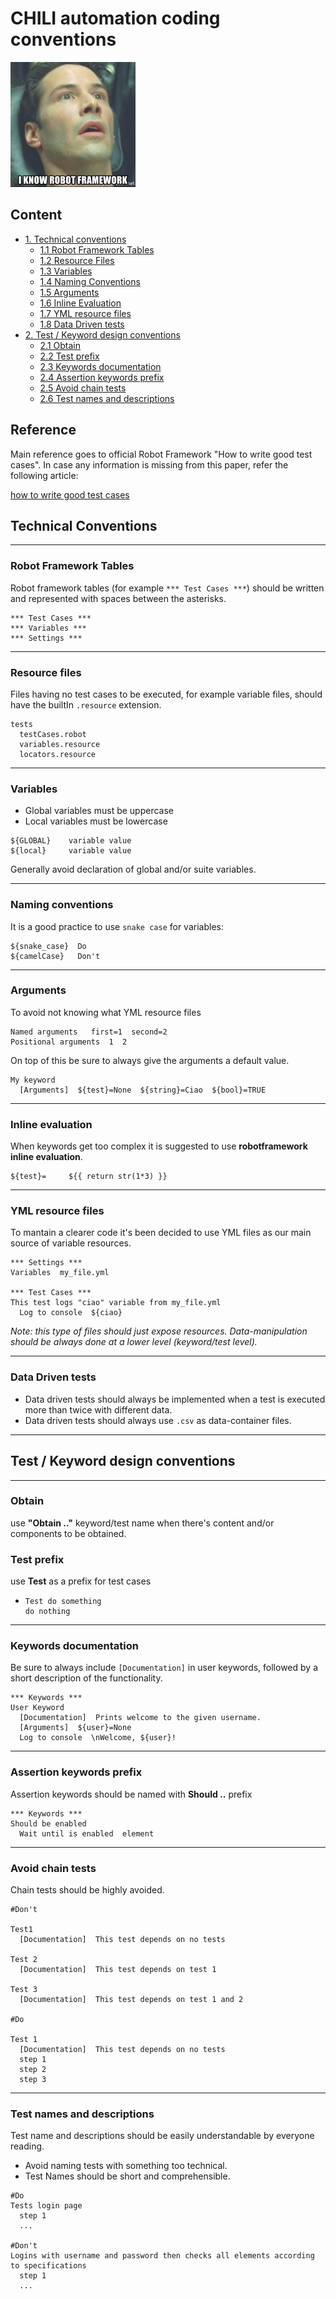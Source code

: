# CHILI automation coding conventions

<img src="rf_neo.png" alt="drawing" width="200"/>

## Content
* [1. Technical conventions](#technical-conventions)
  - [1.1 Robot Framework Tables](#robot-framework-tables)
  - [1.2 Resource Files](#resource-files)
  - [1.3 Variables](#variables)
  - [1.4 Naming Conventions](#naming-conventions)
  - [1.5 Arguments](#arguments)
  - [1.6 Inline Evaluation](#inline-evaluation)
  - [1.7 YML resource files](#yml-resource-files)
  - [1.8 Data Driven tests](#data-driven-tests)
* [2. Test / Keyword design conventions](#test-/-keyword-design-conventions)
  - [2.1 Obtain](#obtain)
  - [2.2 Test prefix](#test-prefix)
  - [2.3 Keywords documentation](#keywords-documentation)
  - [2.4 Assertion keywords prefix](#assertion-keywords-prefix)
  - [2.5 Avoid chain tests](#avoid-chain-tests)
  - [2.6 Test names and descriptions](#test-names-and-descriptions)

## Reference

Main reference goes to official Robot Framework "How to write good test cases". In case any information is missing from this paper, refer the following article:

[how to write good test cases](https://github.com/robotframework/HowToWriteGoodTestCases/blob/master/HowToWriteGoodTestCases.rst)


## Technical Conventions
---
### Robot Framework Tables

Robot framework tables (for example `*** Test Cases ***`) should be written and represented with spaces between the asterisks.

```robotframework
*** Test Cases ***
*** Variables ***
*** Settings ***
```
---
### Resource files

Files having no test cases to be executed, for example variable files, should have the builtIn `.resource` extension.

```robotframework
tests
  testCases.robot
  variables.resource
  locators.resource
```
---
### Variables

* Global variables must be uppercase
* Local variables must be lowercase

```robotframework
${GLOBAL}    variable value
${local}     variable value
```

Generally avoid declaration of global and/or suite variables.

---

### Naming conventions

It is a good practice to use `snake case` for variables:

```robotframework
${snake_case}  Do
${camelCase}   Don't
```

---

### Arguments

To avoid not knowing what YML resource files
```robotframework
Named arguments   first=1  second=2
Positional arguments  1  2
```

On top of this be sure to always give the arguments a default value.

```robotframework
My keyword
  [Arguments]  ${test}=None  ${string}=Ciao  ${bool}=TRUE
```

---

### Inline evaluation

When keywords get too complex it is suggested to use **robotframework inline evaluation**.

```robotframework
${test}=     ${{ return str(1*3) }}
```

---

### YML resource files

To mantain a clearer code it's been decided to use YML files as our main source of variable resources.

```robotframework
*** Settings ***
Variables  my_file.yml

*** Test Cases ***
This test logs "ciao" variable from my_file.yml
  Log to console  ${ciao}
```

_Note: this type of files should just expose resources. Data-manipulation should be always done at a lower level (keyword/test level)._

---

### Data Driven tests

* Data driven tests should always be implemented when a test is executed more than twice with different data.
* Data driven tests should always use `.csv` as data-container files.

---

## Test / Keyword design conventions

---

### Obtain

use **"Obtain .."** keyword/test name when there's content and/or components to be obtained.

### Test prefix

use **Test** as a prefix for test cases
  - ```robotframework
    Test do something
    do nothing
    ```

---

### Keywords documentation

Be sure to always include `[Documentation]` in user keywords, followed by a short description of the functionality.

```robotframework
*** Keywords ***
User Keyword
  [Documentation]  Prints welcome to the given username.
  [Arguments]  ${user}=None
  Log to console  \nWelcome, ${user}!
```

---

### Assertion keywords prefix

Assertion keywords should be named with **Should ..** prefix

```robotframework
*** Keywords ***
Should be enabled
  Wait until is enabled  element
```

---

### Avoid chain tests

Chain tests should be highly avoided.

```robotframework
#Don't

Test1
  [Documentation]  This test depends on no tests

Test 2
  [Documentation]  This test depends on test 1

Test 3
  [Documentation]  This test depends on test 1 and 2

#Do

Test 1
  [Documentation]  This test depends on no tests
  step 1
  step 2
  step 3
```

---

### Test names and descriptions

Test name and descriptions should be easily understandable by everyone reading.

* Avoid naming tests with something too technical.
* Test Names should be short and comprehensible.

```robotframework
#Do
Tests login page
  step 1
  ...

#Don't
Logins with username and password then checks all elements according to specifications
  step 1
  ...
```
